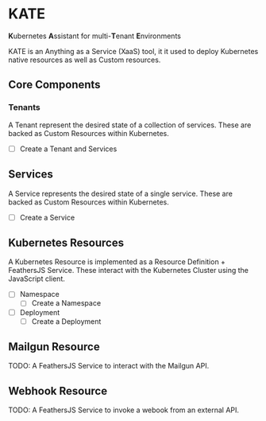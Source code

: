 # KATE
**K**ubernetes **A**ssistant for multi-**T**enant **E**nvironments

KATE is an Anything as a Service (XaaS) tool, it it used to deploy Kubernetes native resources as well as Custom resources. 

## Core Components

### Tenants
A Tenant represent the desired state of a collection of services. These are backed as Custom Resources within Kubernetes.

- [ ] Create a Tenant and Services

## Services
A Service represents the desired state of a single service. These are backed as Custom Resources within Kubernetes.

- [ ] Create a Service

## Kubernetes Resources
A Kubernetes Resource is implemented as a Resource Definition + FeathersJS Service.
These interact with the Kubernetes Cluster using the JavaScript client.
- [ ] Namespace
  - [ ] Create a Namespace
- [ ] Deployment
  - [ ] Create a Deployment

## Mailgun Resource
TODO: A FeathersJS Service to interact with the Mailgun API.

## Webhook Resource
TODO: A FeathersJS Service to invoke a webook from an external API.
